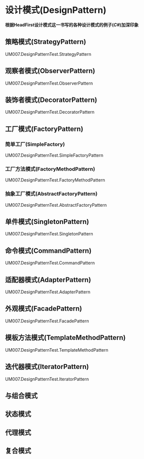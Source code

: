 # 设计模式(DesignPattern) #
**根据HeadFirst设计模式这一书写的各种设计模式的例子(_C#_)加深印象**
## 策略模式(StrategyPattern) ##
UM007.DesignPatternTest.StrategyPattern
## 观察者模式(ObserverPattern) ##
UM007.DesignPatternTest.ObserverPattern
## 装饰者模式(DecoratorPattern) ##
UM007.DesignPatternTest.DecoratorPattern
## 工厂模式(FactoryPattern) ##
### 简单工厂(SimpleFactory) ###
UM007.DesignPatternTest.SimpleFactoryPattern
### 工厂方法模式(FactoryMethodPattern) ###
UM007.DesignPatternTest.FactoryMethodPattern
### 抽象工厂模式(AbstractFactoryPattern) ###
UM007.DesignPatternTest.AbstractFactoryPattern
## 单件模式(SingletonPattern) ##
UM007.DesignPatternTest.SingletonPattern
## 命令模式(CommandPattern) ##
UM007.DesignPatternTest.CommandPattern
## 适配器模式(AdapterPattern) ##
UM007.DesignPatternTest.AdapterPattern
## 外观模式(FacadePattern) ##
UM007.DesignPatternTest.FacadePattern
## 模板方法模式(TemplateMethodPattern) ##
UM007.DesignPatternTest.TemplateMethodPattern
## 迭代器模式(IteratorPattern) ##
UM007.DesignPatternTest.IteratorPattern
## 与组合模式 ##
## 状态模式 ##
## 代理模式 ##
## 复合模式 ##
